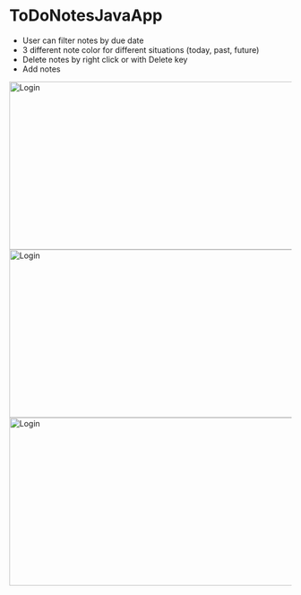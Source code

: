 # ToDoNotesJavaApp
- User can filter notes by due date
- 3 different note color for different situations (today, past, future)
- Delete notes by right click or with Delete key
- Add notes
<div>
  <img src="https://user-images.githubusercontent.com/88885309/188288610-40f18db0-766a-4c85-89a2-e20b0c08cfa4.png" width="520" height="300" alt="Login"/>
</div>

<div>
  <img src="https://user-images.githubusercontent.com/88885309/188288629-f2432439-8539-46f2-acc0-227ce2625a30.png" width="520" height="300" alt="Login"/>
</div>

<div>
  <img src="https://user-images.githubusercontent.com/88885309/188288648-542e202d-760b-4518-801d-678acdea8195.png" width="520" height="300" alt="Login"/>
</div>
